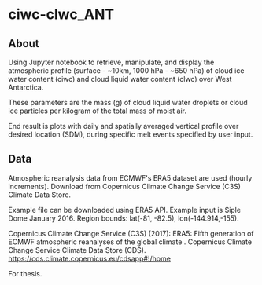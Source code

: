 # ciwc-clwc_ANT

## About

Using Jupyter notebook to retrieve, manipulate, and display the atmospheric profile (surface - ~10km, 1000 hPa - ~650 hPa) of cloud ice water content (ciwc) and cloud liquid water content (clwc) over West Antarctica. 

These parameters are the mass (g) of cloud liquid water droplets or cloud ice particles per kilogram of the total mass of moist air.

End result is plots with daily and spatially averaged vertical profile over desired location (SDM), during specific melt events specified by user input. 

## Data

Atmospheric reanalysis data from ECMWF's ERA5 dataset are used (hourly increments). Download from Copernicus Climate Change Service (C3S) Climate Data Store.

Example file can be downloaded using ERA5 API. Example input is Siple Dome January 2016. Region bounds: lat(-81, -82.5), lon(-144.914,-155).

Copernicus Climate Change Service (C3S) (2017): ERA5: Fifth generation of ECMWF atmospheric reanalyses of the global climate . Copernicus Climate Change Service Climate Data Store (CDS). https://cds.climate.copernicus.eu/cdsapp#!/home

For thesis.

